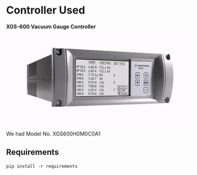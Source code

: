 # Controller Used	

**XGS-600 Vacuum Gauge Controller** 

<img src="./xgs-600.jpg" style="zoom:50%;" />

We had Model No. XGS600H0M0C0A1



## Requirements

```shell
pip install -r requirements
```

